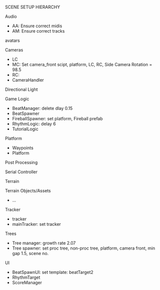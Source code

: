 SCENE SETUP HIERARCHY

Audio
- AA: Ensure correct midis
- AM: Ensure correct tracks

avatars

Cameras
- LC
- MC: Set camera_front scipt, platform, LC, RC, Side Camera Rotation = 98.5
- RC: 
- CameraHandler

Directional Light

Game Logic
- BeatManager: delete dlay 0.15
- BeatSpawner
- FireballSpawner: set platform, Fireball prefab
- RhythmLogic: delay 6
- TutorialLogic

Platform
- Waypoints
- Platform

Post Processing

Serial Controller

Terrain

Terrain Objects/Assets
- ...

Tracker
- tracker
- mainTracker: set tracker

Trees
- Tree manager: growth rate 2.07
- Tree spawner: set proc tree, non-proc tree, platform, camera front, min gap 1.5, scene no.

UI
- BeatSpawnUI: set template: beatTarget2
- RhythmTarget
- ScoreManager


